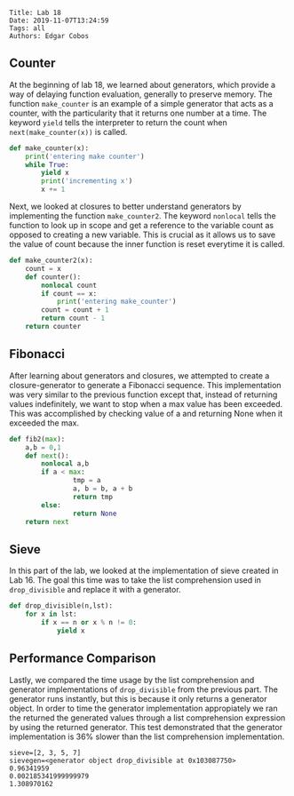     Title: Lab 18
    Date: 2019-11-07T13:24:59
    Tags: all
    Authors: Edgar Cobos

## Counter
At the beginning of lab 18, we learned about generators, which provide a way of delaying function evaluation, generally to preserve memory. The function `make_counter` is an example of a simple generator that acts as a counter, with the particularity that it returns one number at a time. The keyword `yield` tells the interpreter to return the count when `next(make_counter(x))` is called.

``` py
def make_counter(x):
    print('entering make counter')
    while True:
        yield x
        print('incrementing x')
        x += 1
```

Next, we looked at closures to better understand generators by implementing the function `make_counter2`. The keyword `nonlocal` tells the function to look up in scope and get a reference to the variable count as opposed to creating a new variable. This is crucial as it allows us to save the value of count because the inner function is reset everytime it is called.

``` py
def make_counter2(x):
    count = x
    def counter():
        nonlocal count
        if count == x:
            print('entering make_counter')
        count = count + 1
        return count - 1
    return counter
```

## Fibonacci
After learning about generators and closures, we attempted to create a closure-generator to generate a Fibonacci sequence. This implementation was very similar to the previous function except that, instead of returning values indefinitely, we want to stop when a max value has been exceeded. This was accomplished by checking value of a and returning None when it exceeded the max.

``` py
def fib2(max):
    a,b = 0,1
    def next():
        nonlocal a,b
        if a < max:
                tmp = a
                a, b = b, a + b
                return tmp
        else:
                return None
    return next
```

## Sieve
In this part of the lab, we looked at the implementation of sieve created in Lab 16. The goal this time was to take the list comprehension used in `drop_divisible` and replace it with a generator.

``` py
def drop_divisible(n,lst):
    for x in lst:
        if x == n or x % n != 0:
            yield x
```

## Performance Comparison
Lastly, we compared the time usage by the list comprehension and generator implementations of `drop_divisible` from the previous part. The generator runs instantly, but this is because it only returns a generator object. In order to time the generator implementation appropiately we ran the returned the generated values through a list comprehension expression by using the returned generator. This test demonstrated that the generator implementation is 36% slower than the list comprehension implementation.

```
sieve=[2, 3, 5, 7]
sievegen=<generator object drop_divisible at 0x103087750>
0.96341959
0.002185341999999979
1.308970162
```

<!-- more -->


